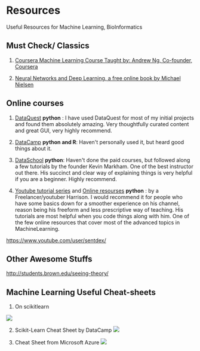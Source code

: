 # Resources
Useful Resources for Machine Learning, BioInformatics


## Must Check/ Classics

1. [Coursera Machine Learning Course Taught by:  Andrew Ng, Co-founder, Coursera](https://www.coursera.org/learn/machine-learning?utm_source=gg&utm_medium=sem&campaignid=693373197&adgroupid=36745103515&device=c&keyword=andrew%20ng%20machine%20learning&matchtype=e&network=g&devicemodel=&adpostion=1t1&creativeid=156061453588&hide_mobile_promo&gclid=CLrKuey1htUCFVlXDQodMU0NUA)

2. [Neural Networks and Deep Learning, a free online book by Michael Nielsen](http://neuralnetworksanddeeplearning.com/) 


## Online courses
 
1. [DataQuest](https://www.dataquest.io/about-us) **python** : I have used DataQuest for most of my initial projects and found them absolutely amazing. Very thoughtfully curated content and great GUI, very highly recommend.

2. [DataCamp](https://www.datacamp.com/) **python and R**: Haven't personally used it, but heard good things about it. 

2. [DataSchool](http://www.dataschool.io/) **python**: Haven't done the paid courses, but followed along a few tutorials by the founder Kevin Markham. One of the best instructor out there. His succinct and clear way of explaining things is very helpful if you are a beginner. Highly recommend.  

3. [Youtube tutorial series](https://pythonprogramming.net/machine-learning-tutorial-python-introduction/) and [Online resourses](https://pythonprogramming.net/ ) **python** : by a Freelancer/youtuber Harrison. I would recommend it for people who have some basics down for a smoother experience on his channel, reason being his freeform and less prescriptive way of teaching. His tutorials are most helpful when you code things along with him. One of the few online resources that cover most of the advanced topics in MachineLearning. 


https://www.youtube.com/user/sentdex/

## Other Awesome Stuffs 

http://students.brown.edu/seeing-theory/


## Machine Learning Useful Cheat-sheets

1. On scikitlearn

![](https://cdn-images-1.medium.com/max/2000/1*dYgEs2roROf3j2ANzkDHMA.png)


2. Scikit-Learn Cheat Sheet by DataCamp
![](https://cdn-images-1.medium.com/max/2000/1*k6_-XfgogqSqjgMJP6_8Iw.png)

3. Cheat Sheet from Microsoft Azure
![](https://cdn-images-1.medium.com/max/1600/1*xCS2eayL2pZBhpQZhMXaIA.png)

